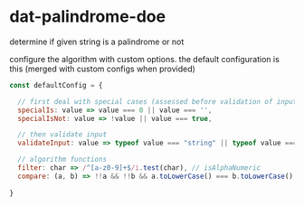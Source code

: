 # dat-palindrome-doe
determine if given string is a palindrome or not

configure the algorithm with custom options. the default configuration is this (merged with custom configs when provided)
```js
const defaultConfig = {

  // first deal with special cases (assessed before validation of input)
  specialIs: value => value === 0 || value === '',
  specialIsNot: value => !value || value === true,

  // then validate input
  validateInput: value => typeof value === "string" || typeof value === "number",

  // algorithm functions
  filter: char => /^[a-z0-9]+$/i.test(char), // isAlphaNumeric
  compare: (a, b) => !!a && !!b && a.toLowerCase() === b.toLowerCase(), // leftEqualsRightWhenBothLowercase
  
}
```
